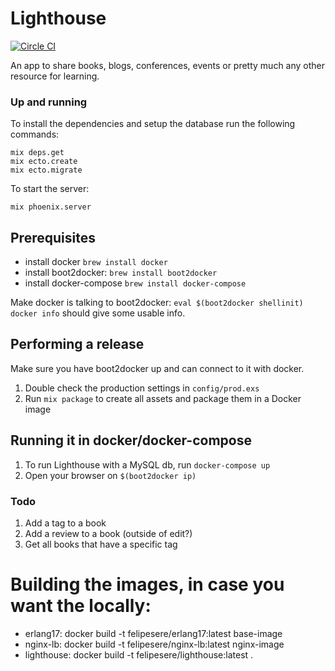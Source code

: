 # Lighthouse

[![Circle CI](https://circleci.com/gh/felipesere/lighthouse/tree/master.svg?style=svg)](https://circleci.com/gh/felipesere/lighthouse/tree/master)

An app to share books, blogs, conferences, events or pretty much any other resource
for learning.

### Up and running

To install the dependencies and setup the database run the following commands:

```
mix deps.get
mix ecto.create
mix ecto.migrate
```

To start the server:

```
mix phoenix.server
```

## Prerequisites
* install docker         `brew install docker`
* install boot2docker:   `brew install boot2docker`
* install docker-compose `brew install docker-compose`

Make docker is talking to boot2docker: `eval $(boot2docker shellinit)`
`docker info` should give some usable info.

## Performing a release
Make sure you have boot2docker up and can connect to it with docker.

1. Double check the production settings in `config/prod.exs`
2. Run `mix package` to create all assets and package them in a Docker image

## Running it in docker/docker-compose
1. To run Lighthouse with a MySQL db, run `docker-compose up`
2. Open your browser on `$(boot2docker ip)`

### Todo
1. Add a tag to a book
2. Add a review to a book (outside of edit?)
3. Get all books that have a specific tag

# Building the images, in case you want the locally:
* erlang17:   docker build -t felipesere/erlang17:latest base-image
* nginx-lb:   docker build -t felipesere/nginx-lb:latest nginx-image
* lighthouse: docker build -t felipesere/lighthouse:latest .
